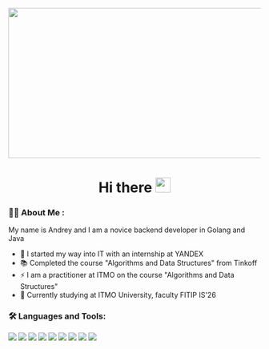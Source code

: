 <br clear="both">

<div align="center">
  <img height="300" width="600" src="https://user-images.githubusercontent.com/74038190/225813708-98b745f2-7d22-48cf-9150-083f1b00d6c9.gif"  />
</div>

###

<h1 align="center">Hi there <img src="https://media.giphy.com/media/hvRJCLFzcasrR4ia7z/giphy.gif" width="30px"/></h1>

<h3 align="left">👩‍💻 About Me :</h3>

<p align="left">My name is Andrey and I am a novice backend developer in Golang and Java</p>

- :telescope: I started my way into IT with an internship at YANDEX
- 📚 Completed the course "Algorithms and Data Structures" from Tinkoff
- ⚡ I am a practitioner at ITMO on the course "Algorithms and Data Structures"
- :book: Сurrently studying at ITMO University, faculty FITIP IS'26

<h3 align="left">🛠 Languages and Tools:</h3>
<div>
  <img src="https://img.shields.io/badge/Golang-black?style=for-the-badge&logo=go&logoColor=white">
  <img src="https://img.shields.io/badge/gRPC-black?style=for-the-badge&logo=gRPC&logoColor=white">
  <img src="https://img.shields.io/badge/PostgreSQL-black?style=for-the-badge&logo=postgresql&logoColor=white">
  <img src="https://img.shields.io/badge/Kafka-black?style=for-the-badge&logo=apachekafka&logoColor=white">
  <img src="https://img.shields.io/badge/Java-black?style=for-the-badge&logo=java&logoColor=white">
  <img src="https://img.shields.io/badge/graphql-black?style=for-the-badge&logo=graphql&logoColor=white">
  <img src="https://img.shields.io/badge/docker-black?style=for-the-badge&logo=docker&logoColor=white">
  <img src="https://img.shields.io/badge/TeamCity-black?style=for-the-badge&logo=teamcity&logoColor=white">
  <img src="https://img.shields.io/badge/git-black?style=for-the-badge&logo=git&logoColor=white">
</div>
